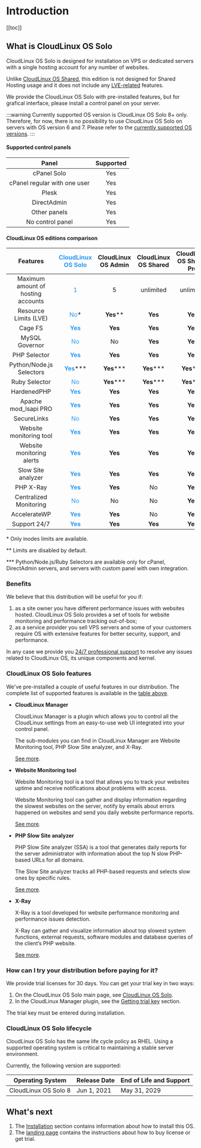# Introduction

[[toc]]

## What is CloudLinux OS Solo


CloudLinux OS Solo is designed for installation on VPS or dedicated servers with a single hosting account for any number of websites.

Unlike [CloudLinux OS Shared](/introduction/), this edition is not designed for Shared Hosting usage and it does not include any [LVE-related](/legacy/lve_manager/) features.

We provide the CloudLinux OS Solo with pre-installed features, but for grafical interface, please install a control panel on your server.

:::warning
Currently supported OS version is CloudLinux OS Solo 8+ only. Therefore, for now, there is no possibility to use CloudLinux OS Solo on servers with OS version 6 and 7.
Please refer to the [currently supported OS versions](/introduction/#cloudlinux-os-solo-lifecycle).
:::

#### Supported control panels

|**Panel**|**Supported**|
|:-:|:-:|
|cPanel Solo|Yes|
|cPanel regular with one user|Yes|
|Plesk|Yes|
|DirectAdmin|Yes|
|Other panels|Yes|
|No control panel|Yes|

#### CloudLinux OS editions comparison


|**Features**|**<font color="#2c98f0">CloudLinux OS Solo</font>**|**CloudLinux OS Admin**|**CloudLinux OS Shared**|**CloudLinux OS Shared Pro**|
|:-:|:-:|:-:|:-:|:-:|
|Maximum amount of hosting accounts|<font color="#2c98f0">1</font>|5|unlimited|unlimited|
|Resource Limits (LVE)|<font color="#2c98f0">No</font>*|**Yes****|**Yes**|**Yes**|
|Cage FS|**<font color="#2c98f0">Yes</font>**|**Yes**|**Yes**|**Yes**|
|MySQL Governor|<font color="#2c98f0">No</font>|No|**Yes**|**Yes**|
|PHP Selector|**<font color="#2c98f0">Yes</font>**|**Yes**|**Yes**|**Yes**|
|Python/Node.js Selectors|**<font color="#2c98f0">Yes</font>*****|**Yes*****|**Yes*****|**Yes*****|
|Ruby Selector|<font color="#2c98f0">No</font>|**Yes*****|**Yes*****|**Yes*****|
|HardenedPHP|**<font color="#2c98f0">Yes</font>**|**Yes**|**Yes**|**Yes**|
|Apache mod_lsapi PRO|**<font color="#2c98f0">Yes</font>**|**Yes**|**Yes**|**Yes**|
|SecureLinks|<font color="#2c98f0">No</font>|**Yes**|**Yes**|**Yes**|
|Website monitoring tool|**<font color="#2c98f0">Yes</font>**|**Yes**|**Yes**|**Yes**|
|Website monitoring alerts|**<font color="#2c98f0">Yes</font>**|**Yes**|**Yes**|**Yes**|
|Slow Site analyzer|**<font color="#2c98f0">Yes</font>**|**Yes**|**Yes**|**Yes**|
|PHP X-Ray|**<font color="#2c98f0">Yes</font>**|**Yes**|No|**Yes**|
|Centralized Monitoring|<font color="#2c98f0">No</font>|No|No|**Yes**|
|AccelerateWP|**<font color="#2c98f0">Yes</font>**|**Yes**|No|**Yes**|
|Support 24/7|**<font color="#2c98f0">Yes</font>**|**Yes**|**Yes**|**Yes**|

\* Only inodes limits are available.

\** Limits are disabled by default.

\*** Python/Node.js/Ruby Selectors are available only for cPanel, DirectAdmin servers, and servers with custom panel with own integration.


### Benefits

We believe that this distribution will be useful for you if: 
1. as a site owner you have different performance issues with websites hosted. 
   CloudLinux OS Solo provides a set of tools for website monitoring and performance tracking out-of-box;
2. as a service provider you sell VPS servers and some of your customers require OS with extensive features 
   for better security, support, and performance.

In any case we provide you [24/7 professional support](https://cloudlinux.zendesk.com/)
to resolve any issues related to CloudLinux OS, its unique components and kernel.

### CloudLinux OS Solo features
 
We've pre-installed a couple of useful features in our distribution. The complete list of supported features is available in the [table above](/solo/introduction/#cloudlinux-os-editions-comparison).

* **CloudLinux Manager**

  CloudLinux Manager is a plugin which allows you to control all the
  CloudLinux settings from an easy-to-use web UI integrated into your control panel. 
  
  The sub-modules you can find in CloudLinux Manager are Website Monitoring tool, PHP Slow Site analyzer, and X-Ray.

  [See more](/solo/manager/).

* **Website Monitoring tool**

  Website Monitoring tool is a tool that allows you to track your websites uptime 
  and receive notifications about problems with access.

  Website Monitoring tool can gather and display information regarding the slowest websites on the server, 
  notify by emails about errors happened on websites and send you daily website performance reports.

  [See more](/solo/manager/#website-monitoring-tool).

* **PHP Slow Site analyzer**

  PHP Slow Site analyzer (SSA) is a tool that generates daily reports for the server administrator 
  with information about the top N slow PHP-based URLs for all domains.

  The Slow Site analyzer tracks all PHP-based requests and selects slow ones by specific rules.

  [See more](/solo/manager/#php-slow-site-analyzer).

* **X-Ray**

  X-Ray is a tool developed for website performance monitoring and performance issues detection.

  X-Ray can gather and visualize information about top slowest system functions, external requests, 
  software modules and database queries of the client’s PHP website.

  [See more](/solo/manager/#x-ray).

### How can I try your distribution before paying for it?

We provide trial licenses for 30 days. You can get your trial key in two ways:

1. On the CloudLinux OS Solo main page, see [CloudLinux OS Solo](https://lp.cloudlinux.com/cloudlinux-os-solo).
2. In the CloudLinux Manager plugin, see the [Getting trial key](/solo/manager/#activation) section.


The trial key must be entered during installation.

### CloudLinux OS Solo lifecycle

CloudLinux OS Solo has the same life cycle policy as RHEL. 
Using a supported operating system is critical to maintaining a stable server environment.

Currently, the following version are supported:

|Operating System | Release Date| End of Life and Support|
|-|--|-|
|CloudLinux OS Solo 8 | Jun 1, 2021 | May 31, 2029 |

## What's next

1. The [Installation](/legacy/installation) section contains information about how to install this OS.
2. The [landing page](https://lp.cloudlinux.com/cloudlinux-os-solo) contains the instructions about how to buy license or get trial.
